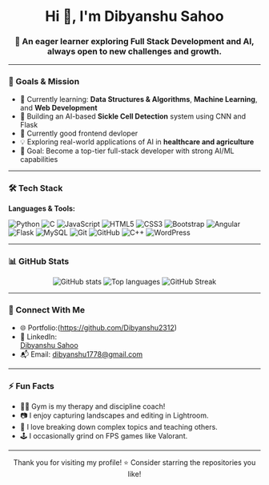 <h1 align="center">Hi 👋, I'm Dibyanshu Sahoo</h1>
<h3 align="center">🚀 An eager learner exploring Full Stack Development and AI, always open to new challenges and growth.</h3>

---

### 🎯 Goals & Mission

- 🌱 Currently learning: **Data Structures & Algorithms**, **Machine Learning**, and **Web Development**
- 🤖 Building an AI-based **Sickle Cell Detection** system using CNN and Flask
- 🧠 Currently good frontend devloper
- 💡 Exploring real-world applications of AI in **healthcare and agriculture**
- 🎯 Goal: Become a top-tier full-stack developer with strong AI/ML capabilities

---


### 🛠️ Tech Stack

**Languages & Tools:**

![Python](https://img.shields.io/badge/Python-3776AB?style=flat&logo=python&logoColor=white)
![C](https://img.shields.io/badge/C-00599C?style=flat&logo=c&logoColor=white)
![JavaScript](https://img.shields.io/badge/JavaScript-F7DF1E?style=flat&logo=javascript&logoColor=black)
![HTML5](https://img.shields.io/badge/HTML5-E34F26?style=flat&logo=html5&logoColor=white)
![CSS3](https://img.shields.io/badge/CSS3-1572B6?style=flat&logo=css3)
![Bootstrap](https://img.shields.io/badge/Bootstrap-563D7C?style=flat&logo=bootstrap)
![Angular](https://img.shields.io/badge/Angular-DD0031?style=flat&logo=angular&logoColor=white)
![Flask](https://img.shields.io/badge/Flask-000000?style=flat&logo=flask)
![MySQL](https://img.shields.io/badge/MySQL-4479A1?style=flat&logo=mysql)
![Git](https://img.shields.io/badge/Git-F05032?style=flat&logo=git)
![GitHub](https://img.shields.io/badge/GitHub-100000?style=flat&logo=github)
![C++](https://img.shields.io/badge/C++-00599C?style=flat&logo=c%2B%2B&logoColor=white)
![WordPress](https://img.shields.io/badge/WordPress-21759B?style=flat&logo=wordpress&logoColor=white)


---

### 📊 GitHub Stats

<p align="center">
  <img src="https://github-readme-stats.vercel.app/api?username=dibyanshu2312&show_icons=true&theme=radical" alt="GitHub stats" />
  <img src="https://github-readme-stats.vercel.app/api/top-langs/?username=dibyanshu2312&layout=compact&theme=radical" alt="Top languages" />
 <img src="https://github-readme-streak-stats.herokuapp.com/?user=dibyanshu2312&theme=radical" alt="GitHub Streak" />


</p>

---




### 🔗 Connect With Me

- 🌐 Portfolio:(https://github.com/Dibyanshu2312) 
- 💼 LinkedIn: <div class="badge-base LI-profile-badge" data-locale="en_US" data-size="medium" data-theme="dark" data-type="HORIZONTAL" data-vanity="dibyanshu-sahoo-2324dib" data-version="v1"><a class="badge-base__link LI-simple-link" href="https://in.linkedin.com/in/dibyanshu-sahoo-2324dib?trk=profile-badge">Dibyanshu Sahoo</a></div>
- 📬 Email: dibyanshu1778@gmail.com

---

### ⚡ Fun Facts

- 🏋️‍♂️ Gym is my therapy and discipline coach!
- 📷 I enjoy capturing landscapes and editing in Lightroom.
- 🧠 I love breaking down complex topics and teaching others.
- 🕹️ I occasionally grind on FPS games like Valorant.

---

<p align="center">Thank you for visiting my profile! ⭐ Consider starring the repositories you like!</p>

